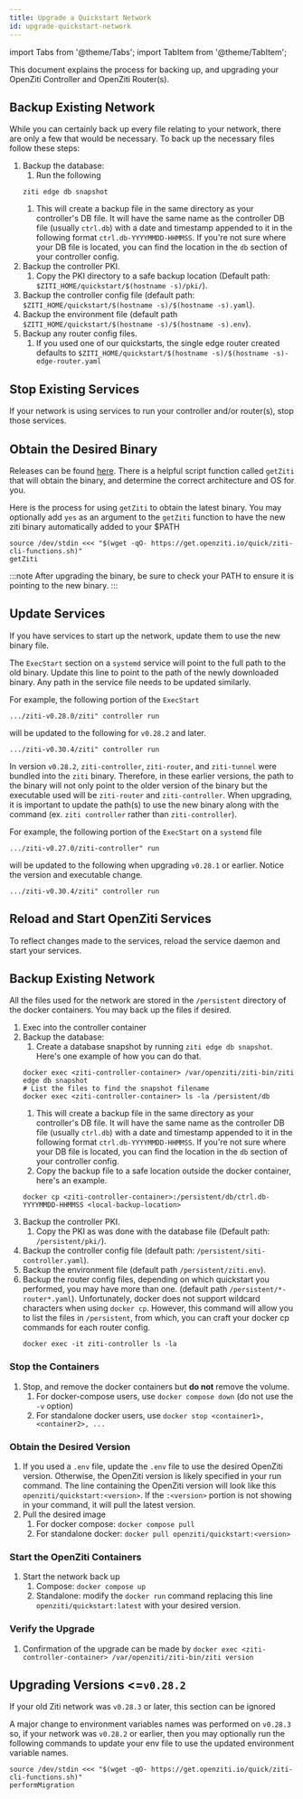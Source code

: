 ```yaml
---
title: Upgrade a Quickstart Network
id: upgrade-quickstart-network
---
```


import Tabs from '@theme/Tabs';
import TabItem from '@theme/TabItem';

This document explains the process for backing up, and upgrading your OpenZiti Controller and OpenZiti Router(s).

<Tabs groupId="backup-network">
<TabItem value="non-docker-quickstart" label="Non-Docker Quickstart">

## Backup Existing Network

While you can certainly back up every file relating to your network, there are only a few that would be necessary. To
back up the necessary files follow these steps:

1. Backup the database:
    1. Run the following
   ```
   ziti edge db snapshot
   ```
    1. This will create a backup file in the same directory as your controller's DB file. It will have the same name as
       the controller DB file (usually `ctrl.db`) with a date and timestamp appended to it in the following format
       `ctrl.db-YYYYMMDD-HHMMSS`. If you're not sure where your DB file is located, you can find the location in
       the `db`
       section of your controller config.
1. Backup the controller PKI.
    1. Copy the PKI directory to a safe backup location (Default path: `$ZITI_HOME/quickstart/$(hostname -s)/pki/`).
1. Backup the controller config file (default path: `$ZITI_HOME/quickstart/$(hostname -s)/$(hostname -s).yaml`).
1. Backup the environment file (default path `$ZITI_HOME/quickstart/$(hostname -s)/$(hostname -s).env`).
1. Backup any router config files.
    1. If you used one of our quickstarts, the single edge router created defaults
       to `$ZITI_HOME/quickstart/$(hostname -s)/$(hostname -s)-edge-router.yaml`

## Stop Existing Services

If your network is using services to run your controller and/or router(s), stop those services.

## Obtain the Desired Binary

Releases can be found [here](https://github.com/openziti/ziti/releases). There is a helpful script function
called `getZiti` that will obtain the binary,
and determine the correct architecture and OS for you.


Here is the process for using `getZiti` to obtain the latest binary. You may optionally add `yes` as an argument to
the `getZiti` function to have the new ziti binary automatically added to your $PATH

```
source /dev/stdin <<< "$(wget -qO- https://get.openziti.io/quick/ziti-cli-functions.sh)"
getZiti
```

:::note
After upgrading the binary, be sure to check your PATH to ensure it is pointing to the new binary.
:::

## Update Services

If you have services to start up the network, update them to use the new binary file.

<Tabs groupId="update-services">
<TabItem value="28.2" label="v0.28.2 or Later">

The `ExecStart` section on a `systemd` service will point to the full path to the old binary. Update this line to
point to the path of the newly downloaded binary. Any path in the service file needs to be updated similarly.

For example, the following portion of the `ExecStart`

```
.../ziti-v0.28.0/ziti" controller run 
```

will be updated to the following for `v0.28.2` and later.

```
.../ziti-v0.30.4/ziti" controller run
```

</TabItem>
<TabItem value="pre28.2" label="v0.28.1 or Earlier">

In version `v0.28.2`, `ziti-controller`, `ziti-router`, and `ziti-tunnel` were bundled into the `ziti` binary.
Therefore, in these earlier versions, the path to the binary will not only point to the older version of the binary
but the executable used will be `ziti-router` and `ziti-controller`. When upgrading, it is important to update the
path(s) to use the new binary along with the command (ex. `ziti controller` rather than `ziti-controller`).

For example, the following portion of the `ExecStart` on a `systemd` file

```
.../ziti-v0.27.0/ziti-controller" run 
```

will be updated to the following when upgrading `v0.28.1` or earlier. Notice the version and executable change.

```
.../ziti-v0.30.4/ziti" controller run
```

</TabItem>
</Tabs>

## Reload and Start OpenZiti Services

To reflect changes made to the services, reload the service daemon and start your services.

</TabItem>
<TabItem value="docker-quickstart" label="Docker Quickstart">

## Backup Existing Network

All the files used for the network are stored in the `/persistent` directory of the docker containers. You may back up
the files if desired.

1. Exec into the controller container
1. Backup the database:
    1. Create a database snapshot by running `ziti edge db snapshot`. Here's one example of how you can do that.
   ```
   docker exec <ziti-controller-container> /var/openziti/ziti-bin/ziti edge db snapshot
   # List the files to find the snapshot filename
   docker exec <ziti-controller-container> ls -la /persistent/db
   ```
    1. This will create a backup file in the same directory as your controller's DB file. It will have the same name as
       the controller DB file (usually `ctrl.db`) with a date and timestamp appended to it in the following format
       `ctrl.db-YYYYMMDD-HHMMSS`. If you're not sure where your DB file is located, you can find the location in
       the `db` section of your controller config.
    1. Copy the backup file to a safe location outside the docker container, here's an example.
   ```
   docker cp <ziti-controller-container>:/persistent/db/ctrl.db-YYYYMMDD-HHMMSS <local-backup-location>
   ```
1. Backup the controller PKI.
    1. Copy the PKI as was done with the database file (Default path: `/persistent/pki/`).
1. Backup the controller config file (default path: `/persistent/siti-controller.yaml`).
1. Backup the environment file (default path `/persistent/ziti.env`).
1. Backup the router config files, depending on which quickstart you performed, you may have more than one. (default
   path `/persistent/*-router*.yaml`). Unfortunately, docker does not support wildcard characters when using
   `docker cp`. However, this command will allow you to list the files in `/persistent`, from which, you can craft your
   docker cp commands for each router config.
   ```
   docker exec -it ziti-controller ls -la
   ```

### Stop the Containers

1. Stop, and remove the docker containers but **do not** remove the volume.
    1. For docker-compose users, use `docker compose down` (do not use the `-v` option)
    1. For standalone docker users, use `docker stop <container1>, <container2>, ...`

### Obtain the Desired Version

1. If you used a `.env` file, update the `.env` file to use the desired OpenZiti version. Otherwise, the OpenZiti
   version is likely specified in your run command. The line containing the OpenZiti version will look like this
   `openziti/quickstart:<version>`. If the `:<version>` portion is not showing in your command, it will pull the
   latest version.
1. Pull the desired image
    1. For docker compose: `docker compose pull`
    1. For standalone docker: `docker pull openziti/quickstart:<version>`

### Start the OpenZiti Containers

1. Start the network back up
    1. Compose: `docker compose up`
    1. Standalone: modify the `docker run` command replacing this line `openziti/quickstart:latest` with your desired
       version.

### Verify the Upgrade

1. Confirmation of the upgrade can be made
   by `docker exec <ziti-controller-container> /var/openziti/ziti-bin/ziti version`

</TabItem>
</Tabs>

## Upgrading Versions <=`v0.28.2`

If your old Ziti network was `v0.28.3` or later, this section can be ignored

A major change to environment variables names was performed on `v0.28.3` so, if your network was `v0.28.2` or earlier,
then you may optionally run the following commands to update your env file to use the updated environment variable
names.

```
source /dev/stdin <<< "$(wget -qO- https://get.openziti.io/quick/ziti-cli-functions.sh)"
performMigration
```